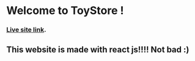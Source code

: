 # Welcome to ToyStore !

### [Live site link](https://google.com).
## 

## This website is made with react js!!!! Not bad :)

